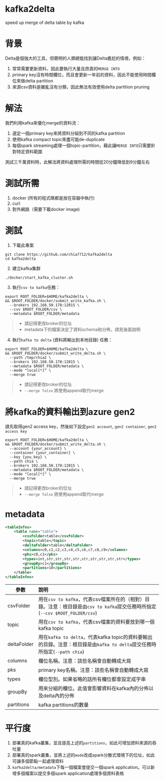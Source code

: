 # kafka2delta
speed up merge of delta table by kafka

# 背景

Delta是個強大的工具，但聰明的人類總能找到讓Delta尷尬的情境，例如：

1. 常常需要更新資料，因此要執行大量且昂貴的`MERGE INTO`
2. primary key沒有時間欄位，而且會更新一年前的資料，因此不能使用時間欄位來做delta partition 
3. 來源csv資料是雜亂沒有分類，因此無法有效使用delta partition pruning

# 解法

我們利用kafka來優化merge的資料流：

1. 選定一個primary key來將資料分組到不同的kafka partition
2. 使用kafka compact topic來盡可能de-duplicate
3. 每個spark streaming處理一個topic-partition，藉此讓`MERGE INTO`只需要針對特定資料範圍

測試三千萬資料時，此解法將資料處理所需的時間從20分鐘降低到9分鐘左右

# 測試所需

1. docker (所有的程式碼都是放在容器中執行)
2. curl
3. 對外網路（需要下載docker image)

# 測試

1. 下載此專案

```shell
git clone https://github.com/chia7712/kafka2delta
cd kafka2delta
```

2. 建立kafka集群
```shell
./docker/start_kafka_cluster.sh
```

3. 執行`csv to kafka`任務：
```shell
export ROOT_FOLDER=$HOME/kafka2delta \
&& $ROOT_FOLDER/docker/submit_write_kafka.sh \
  --brokers 192.168.50.178:12015 \
  --csv $ROOT_FOLDER/csv \
  --metadata $ROOT_FOLDER/metadata
```
> - 請記得更改broker的位址
> - metadata下的檔案決定了資料schema和分佈，請見後面說明

4. 執行`kafka to delta` (資料將輸出到本地目錄) 任務：

```shell
export ROOT_FOLDER=$HOME/kafka2delta \
&& $ROOT_FOLDER/docker/submit_write_delta.sh \
  --path /tmp/chia2 \
  --brokers 192.168.50.178:12015 \
  --metadata $ROOT_FOLDER/metadata \
  --mode "local[*]" \
  --merge true
```
> - 請記得更改broker的位址 
> - `--merge false` 將使用append取代merge

# 將kafka的資料輸出到azure gen2

請先取得gen2 access key，然後如下設定`gen2 account`, `gen2 container`, `gen2 access key`

```shell
export ROOT_FOLDER=$HOME/kafka2delta \
&& $ROOT_FOLDER/docker/submit_write_delta.sh \
  --account {your_account} \
  --container {your_container} \
  --key {you_key} \
  --path chia \
  --brokers 192.168.50.178:12015 \
  --metadata $ROOT_FOLDER/metadata \
  --mode "local[*]" \
  --merge true
```
> - 請記得更改broker的位址
> - `--merge false` 將使用append取代merge

# metadata

```xml
<tableInfos>
    <table name="table">
        <csvFolder>table</csvFolder>
        <topic>table</topic>
        <deltaFolder>table</deltaFolder>
        <columns>c0,c1,c2,c3,c4,c5,c6,c7,c8,c9</columns>
        <pks>c0,c1</pks>
        <types>int,str,str,str,str,str,str,str,str,str</types>
        <groupBy>c1</groupBy>
        <partitions>10</partitions>
    </table>
</tableInfos>
```

參數           | 說明
--------------|:---------------------------------------------------------------------------------------------------------------
csvFolder     | 用在`csv to kafka`，代表csv檔案所在的（相對）目錄。注意：根目錄是由`csv to kafka`提交任務時所指定(`--csv $ROOT_FOLDER/csv`)
topic         | 用在`csv to kafka`，代表csv檔案的資料要放到哪一個kafka topic
deltaFolder   | 用在`kafka to delta`，代表kafka topic的資料要輸出的目錄。注意：根目錄是由`kafka to delta`提交任務時所指定(`--path chia`)
columns       | 欄位名稱。注意：該些名稱會自動轉成大寫
pks           | primary key名稱。注意：該些名稱會自動轉成大寫
types         | 欄位型別。如果省略的話所有欄位都會設定成字串
groupBy       | 用來分組的欄位。此值會影響資料在kafka內的分佈以及delta內的分佈
partitions    | kafka partitions的數量

# 平行度

1. 部署真的kafka叢集，並且提高上述的`partitions`，如此可增加資料來源的吞吐量
2. 部署真的spark叢集，並將上述的`mode`改成spark分散式環境下的位址，如此可讓多個節點一起處理資料
3. `kafka2delta/metadata`下每一個檔案會提交一個spark application。可以新增多個檔案以提交多個spark application處理多個資料表格